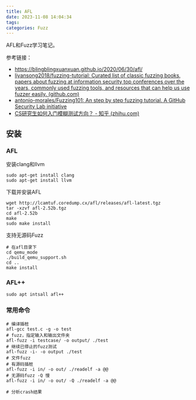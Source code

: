 ```yaml
---
title: AFL
date: 2023-11-08 14:04:34
tags:
categories: Fuzz
---
```


AFL和Fuzz学习笔记。

参考链接：

- https://blingblingxuanxuan.github.io/2020/06/30/afl/
- [liyansong2018/fuzzing-tutorial: Curated list of classic fuzzing books, papers about fuzzing at information security top conferences over the years, commonly used fuzzing tools, and resources that can help us use fuzzer easily. (github.com)](https://github.com/liyansong2018/fuzzing-tutorial)
- [antonio-morales/Fuzzing101: An step by step fuzzing tutorial. A GitHub Security Lab initiative](https://github.com/antonio-morales/Fuzzing101)
- [CS研究生如何入门模糊测试方向？ - 知乎 (zhihu.com)](https://www.zhihu.com/question/388240608)

<!-- more -->

## 安装

### AFL

安装clang和llvm

```shell
sudo apt-get install clang
sudo apt-get install llvm
```

下载并安装AFL

```shell
wget http://lcamtuf.coredump.cx/afl/releases/afl-latest.tgz
tar -xzvf afl-2.52b.tgz
cd afl-2.52b
make
sudo make install
```

支持无源码Fuzz

```shell
# 在afl目录下
cd qemu_mode
./build_qemu_support.sh
cd ..
make install 
```

### AFL++

```shell
sudo apt intsall afl++
```



### 常用命令

```shell
# 编译插桩
afl-gcc test.c -g -o test
# fuzz，指定输入和输出文件夹
afl-fuzz -i testcase/ -o output/ ./test
# 继续已停止的fuzz测试
afl-fuzz -i- -o output ./test
# 文件fuzz
# 有源码插桩
afl-fuzz -i in/ -o out/ ./readelf -a @@
# 无源码fuzz -Q 慢
afl-fuzz -i in/ -o out/ -Q ./readelf -a @@
```

```shell
# 分析crash结果
```

